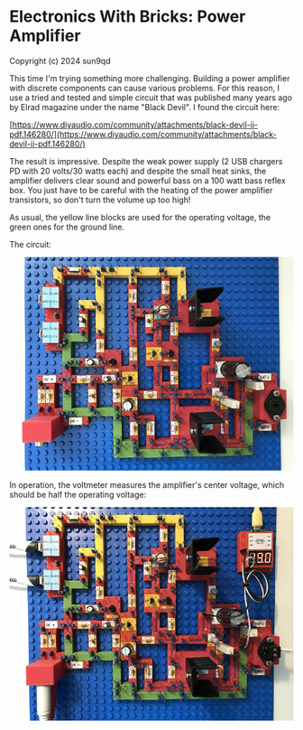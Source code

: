 # Electronics With Bricks: Power Amplifier
Copyright (c) 2024 sun9qd

This time I'm trying something more challenging. Building a power amplifier with discrete components can cause various problems. For this reason, I use a tried and tested and simple circuit that was published many years ago by Elrad magazine under the name "Black Devil". I found the circuit here:

[https://www.diyaudio.com/community/attachments/black-devil-ii-pdf.146280/](https://www.diyaudio.com/community/attachments/black-devil-ii-pdf.146280/)

The result is impressive. Despite the weak power supply (2 USB chargers PD with 20 volts/30 watts each) and despite the small heat sinks, the amplifier delivers clear sound and powerful bass on a 100 watt bass reflex box. You just have to be careful with the heating of the power amplifier transistors, so don't turn the volume up too high!

As usual, the yellow line blocks are used for the operating voltage, the green ones for the ground line.

The circuit:

![Power Amplifier Running](img/PowerAmplifier_Circuit.jpg)

In operation, the voltmeter measures the amplifier's center voltage, which should be half the operating voltage:

![Power Amplifier Running](img/PowerAmplifier_Running.jpg)
